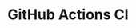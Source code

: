 # GitHub Actions CI


















































































































































































































































































































































































































































































































































































































































































































































































































































